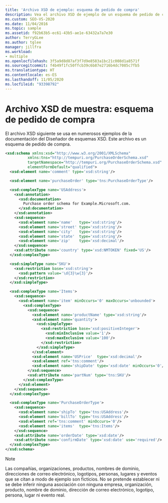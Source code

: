 ```yaml
---
title: 'Archivo XSD de ejemplo: esquema de pedido de compra'
description: Vea el archivo XSD de ejemplo de un esquema de pedido de compra que se usa en varios ejemplos de la documentación del Diseñador de esquemas XSD.
ms.custom: SEO-VS-2020
ms.date: 11/04/2016
ms.topic: sample
ms.assetid: f92b63b5-ec61-43b5-ae1e-63432a7a7e30
author: TerryGLee
ms.author: tglee
manager: jillfra
ms.workload:
- multiple
ms.openlocfilehash: 3f5a9d8d87af3f7d9e8583a1bc21c008d1a8571f
ms.sourcegitcommit: f4b49f1fc50ffcb39c6b87e2716b4dc7085c7fb5
ms.translationtype: HT
ms.contentlocale: es-ES
ms.lasthandoff: 11/05/2020
ms.locfileid: "93398792"
---
```

# <a name="sample-xsd-file-purchase-order-schema"></a>Archivo XSD de muestra: esquema de pedido de compra

El archivo XSD siguiente se usa en numerosos ejemplos de la documentación del Diseñador de esquemas XSD. Este archivo es un esquema de pedido de compra.

```xml
<xsd:schema xmlns:xsd="http://www.w3.org/2001/XMLSchema"
          xmlns:tns="http://tempuri.org/PurchaseOrderSchema.xsd"
          targetNamespace="http://tempuri.org/PurchaseOrderSchema.xsd"
          elementFormDefault="qualified">
  <xsd:element name='comment' type='xsd:string'/>

  <xsd:element name='purchaseOrder' type='tns:PurchaseOrderType'/>

  <xsd:complexType name='USAddress'>
    <xsd:annotation>
      <xsd:documentation>
        Purchase order schema for Example.Microsoft.com.
      </xsd:documentation>
    </xsd:annotation>
    <xsd:sequence>
      <xsd:element name='name'   type='xsd:string'/>
      <xsd:element name='street' type='xsd:string'/>
      <xsd:element name='city'   type='xsd:string'/>
      <xsd:element name='state'  type='xsd:string'/>
      <xsd:element name='zip'    type='xsd:decimal'/>
    </xsd:sequence>
    <xsd:attribute name='country' type='xsd:NMTOKEN' fixed='US'/>
  </xsd:complexType>

  <xsd:simpleType name='SKU'>
    <xsd:restriction base='xsd:string'>
      <xsd:pattern value='\d{3}\w{3}'/>
    </xsd:restriction>
  </xsd:simpleType>

  <xsd:complexType name='Items'>
    <xsd:sequence>
      <xsd:element name='item' minOccurs='0' maxOccurs='unbounded'>
        <xsd:complexType>
          <xsd:sequence>
            <xsd:element name='productName' type='xsd:string'/>
            <xsd:element name='quantity'>
              <xsd:simpleType>
                <xsd:restriction base='xsd:positiveInteger'>
                  <xsd:minInclusive value='1'/>
                  <xsd:maxExclusive value='100'/>
                </xsd:restriction>
              </xsd:simpleType>
            </xsd:element>
            <xsd:element name='USPrice'  type='xsd:decimal'/>
            <xsd:element ref='tns:comment'/>
            <xsd:element name='shipDate' type='xsd:date' minOccurs='0'/>
          </xsd:sequence>
          <xsd:attribute name='partNum' type='tns:SKU'/>
        </xsd:complexType>
      </xsd:element>
    </xsd:sequence>
  </xsd:complexType>

  <xsd:complexType name='PurchaseOrderType'>
    <xsd:sequence>
      <xsd:element name='shipTo' type='tns:USAddress'/>
      <xsd:element name='billTo' type='tns:USAddress'/>
      <xsd:element ref='tns:comment' minOccurs='0'/>
      <xsd:element name='items'  type='tns:Items'/>
    </xsd:sequence>
    <xsd:attribute name='orderDate' type='xsd:date'/>
    <xsd:attribute name='confirmDate' type='xsd:date' use='required'/>
  </xsd:complexType>
</xsd:schema>
```

> [!NOTE]
> Las compañías, organizaciones, productos, nombres de dominio, direcciones de correo electrónico, logotipos, personas, lugares y eventos que se citan a modo de ejemplo son ficticios. No se pretende establecer ni se debe inferir ninguna asociación con ninguna empresa, organización, producto, nombre de dominio, dirección de correo electrónico, logotipo, persona, lugar ni evento real.
